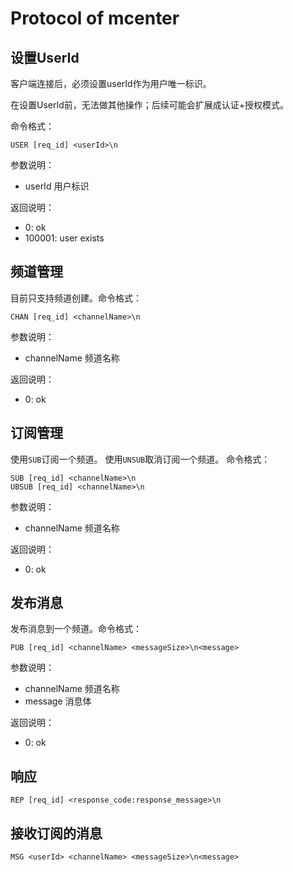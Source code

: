 # Protocol of mcenter

## 设置UserId

客户端连接后，必须设置userId作为用户唯一标识。

在设置UserId前，无法做其他操作；后续可能会扩展成认证+授权模式。

命令格式：

```shell
USER [req_id] <userId>\n
```

参数说明：

- userId 用户标识

返回说明：

- 0: ok
- 100001: user exists

## 频道管理

目前只支持频道创建。命令格式：

```shell
CHAN [req_id] <channelName>\n
```

参数说明：

- channelName 频道名称

返回说明：

- 0: ok

## 订阅管理

使用`SUB`订阅一个频道。
使用`UNSUB`取消订阅一个频道。
命令格式：

```shell
SUB [req_id] <channelName>\n
UBSUB [req_id] <channelName>\n
```

参数说明：

- channelName 频道名称

返回说明：

- 0: ok

## 发布消息

发布消息到一个频道。命令格式：

```shell
PUB [req_id] <channelName> <messageSize>\n<message>
```

参数说明：

- channelName 频道名称
- message 消息体

返回说明：

- 0: ok

## 响应

```shell
REP [req_id] <response_code:response_message>\n
```

## 接收订阅的消息

```shell
MSG <userId> <channelName> <messageSize>\n<message>
```
